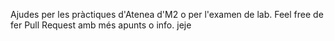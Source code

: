 Ajudes per les pràctiques d'Atenea d'M2 o per l'examen de lab.
Feel free de fer Pull Request amb més apunts o info. jeje
